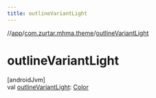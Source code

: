 ```yaml
---
title: outlineVariantLight
---
```

//[app](../../index.html)/[com.zurtar.mhma.theme](index.html)/[outlineVariantLight](outline-variant-light.html)



# outlineVariantLight



[androidJvm]\
val [outlineVariantLight](outline-variant-light.html): [Color](https://developer.android.com/reference/kotlin/androidx/compose/ui/graphics/Color.html)



